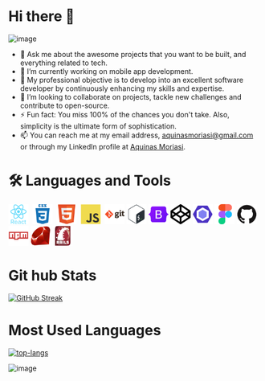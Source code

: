# Hi there 👋
![image](https://user-images.githubusercontent.com/104029494/179904204-7fa622d4-af5b-46c9-bed4-a1b0a4c4070c.png)

 - 💬 Ask me about the awesome projects that you want to be built, and everything related to tech.
 - 🔭 I’m currently working on mobile app development.
 - 🎯 My professional objective is to develop into an excellent software developer by continuously enhancing my skills and expertise. 
 - 👯 I’m looking to collaborate on projects, tackle new challenges and contribute to open-source.
 - ⚡ Fun fact: You miss 100% of the chances you don't take. Also, simplicity is the ultimate form of sophistication.
 - 📫 You can reach me at my email address, [aquinasmoriasi@gmail.com](mailto:aquinasmoriasi@gmail.com) or through my LinkedIn profile at [Aquinas Moriasi](https://www.linkedin.com/in/aquinas-moriasi).

# :hammer_and_wrench: Languages and Tools

<div>
  <img src="https://github.com/devicons/devicon/blob/master/icons/react/react-original-wordmark.svg" title="React" alt="React" width="40" height="40"/>&nbsp;
  <img src="https://github.com/devicons/devicon/blob/master/icons/css3/css3-plain-wordmark.svg"  title="CSS3" alt="CSS" width="40" height="40"/>&nbsp;
  <img src="https://github.com/devicons/devicon/blob/master/icons/html5/html5-original.svg" title="HTML5" alt="HTML" width="40" height="40"/>&nbsp;
  <img src="https://github.com/devicons/devicon/blob/master/icons/javascript/javascript-original.svg" title="JavaScript" alt="JavaScript" width="40" height="40"/>&nbsp;
  <img src="https://github.com/devicons/devicon/blob/master/icons/git/git-original-wordmark.svg" title="Git" **alt="Git" width="40" height="40"/>
  <img src="https://github.com/devicons/devicon/blob/master/icons/bash/bash-original.svg" title="bash" **alt="bash" width="40" height="40"/>
  <img src="https://github.com/devicons/devicon/blob/master/icons/bootstrap/bootstrap-original.svg" title="bootstrap" **alt="boot" width="40" height="40"/>
  <img src="https://github.com/devicons/devicon/blob/master/icons/codepen/codepen-plain.svg" title="Codepen" **alt="pen" width="40" height="40"/>
  <img src="https://github.com/devicons/devicon/blob/master/icons/eslint/eslint-original.svg" title="ESLINT" **alt="linter" width="40" height="40"/>
  <img src="https://github.com/devicons/devicon/blob/master/icons/figma/figma-original.svg" title="figma" **alt="figma" width="40" height="40"/>
  <img src="https://github.com/devicons/devicon/blob/master/icons/github/github-original.svg" title="Github" **alt="Git" width="40" height="40"/>
  <img src="https://github.com/devicons/devicon/blob/master/icons/npm/npm-original-wordmark.svg" title="npm" **alt="npm" width="40" height="40"/>
 <img src="https://github.com/devicons/devicon/blob/master/icons/ruby/ruby-original.svg" title="npm" **alt="npm" width="40" height="40"/>
 <img src="https://github.com/devicons/devicon/blob/master/icons/rails/rails-original-wordmark.svg" title="npm" **alt="npm" width="40" height="40"/>
  </div>
  
  # Git hub Stats
  [![GitHub Streak](http://github-readme-streak-stats.herokuapp.com?user=aquinasmoriasi&theme=cobalt&date_format=%5BY%20%5DM%20j)](https://git.io/streak-stats)
  
  # Most Used Languages
  [![top-langs](https://github-readme-stats.vercel.app/api/top-langs/?username=Aquinasmoriasi&layout=compact&theme=vision-friendly-dark)](https://github.com/anuraghazra/github-readme-stats)
  
  ![image](https://www.codewars.com/users/Aquinasmoriasi/badges/large)
  
<!--
**Aquinasmoriasi/Aquinasmoriasi** is a ✨ _special_ ✨ repository because its `README.md` (this file) appears on your GitHub profile.




Here are some ideas to get you started:

- 🌱 I’m currently learning ...
- 👯 I’m looking to collaborate on ...
- 🤔 I’m looking for help with ...
- 💬 Ask me about ...
- 📫 How to reach me: ...
- ⚡ Fun fact: ...
-->
